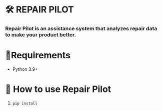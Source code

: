 # 🛠️ REPAIR PILOT
### Repair Pilot is an assistance system that analyzes repair data to make your product better.  

# 🔌Requirements
- Python 3.9+
# 🚀 How to use Repair Pilot
1. ```pip install ```
